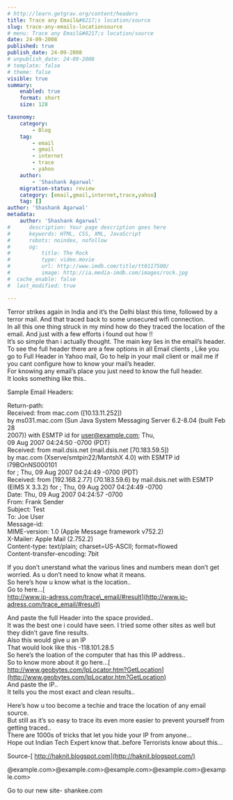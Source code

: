 ```yaml
---
# http://learn.getgrav.org/content/headers
title: Trace any Email&#8217;s location/source
slug: trace-any-emails-locationsource
# menu: Trace any Email&#8217;s location/source
date: 24-09-2008
published: true
publish_date: 24-09-2008
# unpublish_date: 24-09-2008
# template: false
# theme: false
visible: true
summary:
    enabled: true
    format: short
    size: 128

taxonomy:
    category:
        - Blog
    tag:
        - email
        - gmail
        - internet
        - trace
        - yahoo
    author:
        - 'Shashank Agarwal'
    migration-status: review
    category: [email,gmail,internet,trace,yahoo]
    tag: []
author: 'Shashank Agarwal'
metadata:
    author: 'Shashank Agarwal'
#      description: Your page description goes here
#      keywords: HTML, CSS, XML, JavaScript
#      robots: noindex, nofollow
#      og:
#          title: The Rock
#          type: video.movie
#          url: http://www.imdb.com/title/tt0117500/
#          image: http://ia.media-imdb.com/images/rock.jpg
#  cache_enable: false
#  last_modified: true

---
```


Terror strikes again in India and it’s the Delhi blast this time, followed by a terror mail. And that traced back to some unsecured wifi connection.  
In all this one thing struck in my mind how do they traced the location of the email. And just with a few efforts i found out how !!  
It’s so simple than i actually thought. The main key lies in the email’s header. To see the full header there are a few options in all Email clients , Like you go to Full Header in Yahoo mail, Go to help in your mail client or mail me if you cant configure how to know your mail’s header.  
For knowing any email’s place you just need to know the full header.  
It looks something like this..  
  
Sample Email Headers:

Return-path:   
Received: from mac.com ([10.13.11.252])  
by ms031.mac.com (Sun Java System Messaging Server 6.2-8.04 (built Feb 28  
2007)) with ESMTP id for user@example.com; Thu,  
09 Aug 2007 04:24:50 -0700 (PDT)  
Received: from mail.dsis.net (mail.dsis.net [70.183.59.5])  
by mac.com (Xserve/smtpin22/MantshX 4.0) with ESMTP id l79BOnNS000101  
for ; Thu, 09 Aug 2007 04:24:49 -0700 (PDT)  
Received: from [192.168.2.77] (70.183.59.6) by mail.dsis.net with ESMTP  
(EIMS X 3.3.2) for ; Thu, 09 Aug 2007 04:24:49 -0700  
Date: Thu, 09 Aug 2007 04:24:57 -0700  
From: Frank Sender   
Subject: Test  
To: Joe User   
Message-id:   
MIME-version: 1.0 (Apple Message framework v752.2)  
X-Mailer: Apple Mail (2.752.2)  
Content-type: text/plain; charset=US-ASCII; format=flowed  
Content-transfer-encoding: 7bit

If you don’t unerstand what the various lines and numbers mean don’t get worried. As u don’t need to know what it means.  
So here’s how u know what is the location..  
Go to here…[  
http://www.ip-adress.com/trace\_email/#result](http://www.ip-adress.com/trace_email/#result)

And paste the full Header into the space provided..  
It was the best one i could have seen. I tried some other sites as well but they didn’t gave fine results.  
Also this would give u an IP  
That would look like this -118.101.28.5  
So here’s the loation of the computer that has this IP address..  
So to know more about it go here…[  
http://www.geobytes.com/IpLocator.htm?GetLocation](http://www.geobytes.com/IpLocator.htm?GetLocation)  
And paste the IP..  
It tells you the most exact and clean results..

Here’s how u too become a techie and trace the location of any email source.  
But still as it’s so easy to trace its even more easier to prevent yourself from getting traced..  
There are 1000s of tricks that let you hide your IP from anyone…  
Hope out Indian Tech Expert know that..before Terrorists know about this…

Source-[ http://haknit.blogspot.com](http://haknit.blogspot.com/)  
  
@example.com>@example.com>@example.com>@example.com>@example.com>

Go to our new site- shankee.com
